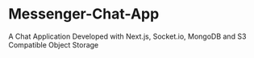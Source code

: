# Messenger-Chat-App
A Chat Application Developed with Next.js, Socket.io, MongoDB and S3 Compatible Object Storage
